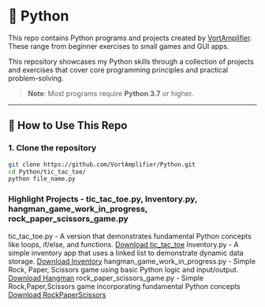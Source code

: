 # 🐍 Python

This repo contains Python programs and projects created by [VortAmplifier](https://github.com/VortAmplifier/Python). These range from beginner exercises to small games and GUI apps.

This repository showcases my Python skills through a collection of projects and exercises that cover core programming principles and practical problem-solving.

> **Note**: Most programs require **Python 3.7** or higher.

---

## 🚀 How to Use This Repo

### 1. Clone the repository

```bash
git clone https://github.com/VortAmplifier/Python.git
cd Python/tic_tac_toe/
python file_name.py
```

### Highlight Projects - tic_tac_toe.py, Inventory.py, hangman_game_work_in_progress, rock_paper_scissors_game.py
tic_tac_toe.py - A version that demonstrates fundamental Python concepts like loops, if/else, and functions.
[Download tic_tac_toe](https://raw.githubusercontent.com/VortAmplifier/Python/main/tic_tac_toe.py)
Inventory.py - A simple inventory app that uses a linked list to demonstrate dynamic data storage.
[Download Inventory](https://raw.githubusercontent.com/VortAmplifier/Python/refs/heads/main/Inventory.py)
hangman_game_work_in_progress.py - Simple Rock, Paper, Scissors game using basic Python logic and input/output.
[Download Hangman](https://raw.githubusercontent.com/VortAmplifier/Python/refs/heads/main/hangman_game_work_in_progress.py)
rock_paper_scissors_game.py - Simple Rock,Paper,Scissors game incorporating fundamental Python concepts
[Download RockPaperScissors](https://github.com/VortAmplifier/Python/blob/main/rock_paper_scissors_game.py)
